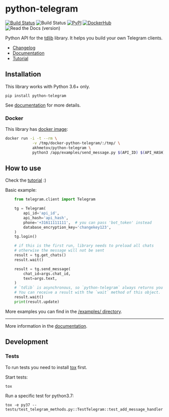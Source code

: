 # python-telegram

[![Build Status](https://travis-ci.org/alexander-akhmetov/python-telegram.svg?branch=master)](https://travis-ci.org/alexander-akhmetov/python-telegram)
![Build Status](https://github.com/alexander-akhmetov/python-telegram/workflows/.github/workflows/tests.yml/badge.svg)
[![PyPI](https://img.shields.io/pypi/v/python-telegram.svg)](https://pypi.python.org/pypi/python-telegram)
[![DockerHub](https://img.shields.io/docker/automated/akhmetov/python-telegram.svg)](https://hub.docker.com/r/akhmetov/python-telegram/)
![Read the Docs (version)](https://img.shields.io/readthedocs/pip/stable.svg)

Python API for the [tdlib](https://github.com/tdlib/td) library.
It helps you build your own Telegram clients.

* [Changelog](docs/source/changelog.rst)
* [Documentation](http://python-telegram.readthedocs.io)
* [Tutorial](http://python-telegram.readthedocs.io/en/latest/tutorial.html)

## Installation

This library works with Python 3.6+ only.

```shell
pip install python-telegram
```

See [documentation](http://python-telegram.readthedocs.io/en/latest/#installation) for more details.

### Docker

This library has [docker image](https://hub.docker.com/r/akhmetov/python-telegram/):

```sh
docker run -i -t --rm \
            -v /tmp/docker-python-telegram/:/tmp/ \
            akhmetov/python-telegram \
            python3 /app/examples/send_message.py $(API_ID) $(API_HASH) $(PHONE) $(CHAT_ID) $(TEXT)
```

## How to use

Check the [tutorial](http://python-telegram.readthedocs.io/en/latest/tutorial.html) :)

Basic example:

```python
    from telegram.client import Telegram

    tg = Telegram(
        api_id='api_id',
        api_hash='api_hash',
        phone='+31611111111',  # you can pass 'bot_token' instead
        database_encryption_key='changekey123',
    )
    tg.login()

    # if this is the first run, library needs to preload all chats
    # otherwise the message will not be sent
    result = tg.get_chats()
    result.wait()

    result = tg.send_message(
        chat_id=args.chat_id,
        text=args.text,
    )
    # `tdlib` is asynchronous, so `python-telegram` always returns you an `AsyncResult` object.
    # You can receive a result with the `wait` method of this object.
    result.wait()
    print(result.update)
```

More examples you can find in the [/examples/ directory](/examples/).

----

More information in the [documentation](http://python-telegram.readthedocs.io).

## Development

### Tests

To run tests you need to install [tox](https://tox.readthedocs.io/en/latest/) first.

Start tests:

```shell
tox
```

Run a specific test for python3.7:

```shell
tox -e py37 -- tests/test_telegram_methods.py::TestTelegram::test_add_message_handler
```
